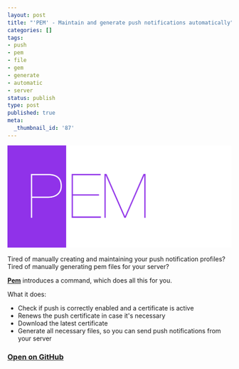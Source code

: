 ```yaml
---
layout: post
title: "'PEM' - Maintain and generate push notifications automatically"
categories: []
tags:
- push
- pem
- file
- gem
- generate
- automatic
- server
status: publish
type: post
published: true
meta:
  _thumbnail_id: '87'
---
```


[![](/squarespace_images/static_545299aae4b0e9514fe30c95_54529a29e4b025a90f45cc50_5467c3bfe4b08b7029d3cccd_1416086464186__img.png_)](https://github.com/KrauseFx/PEM)
  


Tired of manually creating and maintaining your push notification profiles? Tired of manually generating 
pem files for your server?

[**Pem**](https://github.com/KrauseFx/PEM) introduces a command, which does all this for you.

What it does:

* Check if push is correctly enabled and a certificate is active
* Renews the push certificate in case it's necessary
* Download the latest certificate
* Generate all necessary files, so you can send push notifications from your server

### [Open on GitHub](https://github.com/KrauseFx/pem)
